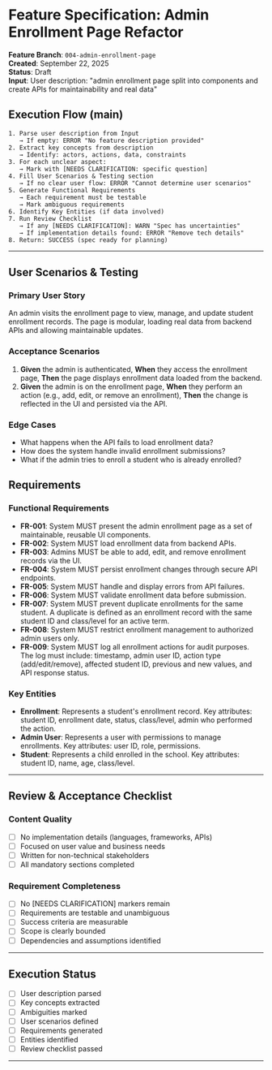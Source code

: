 # Feature Specification: Admin Enrollment Page Refactor

**Feature Branch**: `004-admin-enrollment-page`  
**Created**: September 22, 2025  
**Status**: Draft  
**Input**: User description: "admin enrollment page split into components and create APIs for maintainability and real data"

## Execution Flow (main)
```
1. Parse user description from Input
   → If empty: ERROR "No feature description provided"
2. Extract key concepts from description
   → Identify: actors, actions, data, constraints
3. For each unclear aspect:
   → Mark with [NEEDS CLARIFICATION: specific question]
4. Fill User Scenarios & Testing section
   → If no clear user flow: ERROR "Cannot determine user scenarios"
5. Generate Functional Requirements
   → Each requirement must be testable
   → Mark ambiguous requirements
6. Identify Key Entities (if data involved)
7. Run Review Checklist
   → If any [NEEDS CLARIFICATION]: WARN "Spec has uncertainties"
   → If implementation details found: ERROR "Remove tech details"
8. Return: SUCCESS (spec ready for planning)
```

---

## User Scenarios & Testing

### Primary User Story
An admin visits the enrollment page to view, manage, and update student enrollment records. The page is modular, loading real data from backend APIs and allowing maintainable updates.

### Acceptance Scenarios
1. **Given** the admin is authenticated, **When** they access the enrollment page, **Then** the page displays enrollment data loaded from the backend.
2. **Given** the admin is on the enrollment page, **When** they perform an action (e.g., add, edit, or remove an enrollment), **Then** the change is reflected in the UI and persisted via the API.

### Edge Cases
- What happens when the API fails to load enrollment data?
- How does the system handle invalid enrollment submissions?
- What if the admin tries to enroll a student who is already enrolled?

## Requirements

### Functional Requirements
- **FR-001**: System MUST present the admin enrollment page as a set of maintainable, reusable UI components.
- **FR-002**: System MUST load enrollment data from backend APIs.
- **FR-003**: Admins MUST be able to add, edit, and remove enrollment records via the UI.
- **FR-004**: System MUST persist enrollment changes through secure API endpoints.
- **FR-005**: System MUST handle and display errors from API failures.
- **FR-006**: System MUST validate enrollment data before submission.
- **FR-007**: System MUST prevent duplicate enrollments for the same student. A duplicate is defined as an enrollment record with the same student ID and class/level for an active term.
- **FR-008**: System MUST restrict enrollment management to authorized admin users only.
- **FR-009**: System MUST log all enrollment actions for audit purposes. The log must include: timestamp, admin user ID, action type (add/edit/remove), affected student ID, previous and new values, and API response status.

### Key Entities
- **Enrollment**: Represents a student's enrollment record. Key attributes: student ID, enrollment date, status, class/level, admin who performed the action.
- **Admin User**: Represents a user with permissions to manage enrollments. Key attributes: user ID, role, permissions.
- **Student**: Represents a child enrolled in the school. Key attributes: student ID, name, age, class/level.

---

## Review & Acceptance Checklist

### Content Quality
- [ ] No implementation details (languages, frameworks, APIs)
- [ ] Focused on user value and business needs
- [ ] Written for non-technical stakeholders
- [ ] All mandatory sections completed

### Requirement Completeness
- [ ] No [NEEDS CLARIFICATION] markers remain
- [ ] Requirements are testable and unambiguous  
- [ ] Success criteria are measurable
- [ ] Scope is clearly bounded
- [ ] Dependencies and assumptions identified

---

## Execution Status

- [ ] User description parsed
- [ ] Key concepts extracted
- [ ] Ambiguities marked
- [ ] User scenarios defined
- [ ] Requirements generated
- [ ] Entities identified
- [ ] Review checklist passed

---
